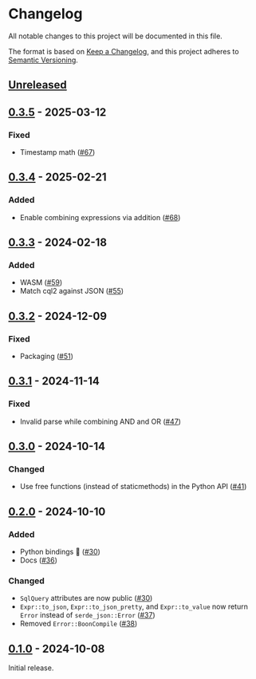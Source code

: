 # Changelog

All notable changes to this project will be documented in this file.

The format is based on [Keep a Changelog](https://keepachangelog.com/en/1.0.0/), and this project adheres to [Semantic Versioning](https://semver.org/spec/v2.0.0.html).

## [Unreleased]

## [0.3.5] - 2025-03-12

### Fixed

- Timestamp math ([#67](https://github.com/developmentseed/cql2-rs/pull/67))

## [0.3.4] - 2025-02-21

### Added

- Enable combining expressions via addition ([#68](https://github.com/developmentseed/cql2-rs/pull/68))

## [0.3.3] - 2024-02-18

### Added

- WASM ([#59](https://github.com/developmentseed/cql2-rs/pull/59))
- Match cql2 against JSON ([#55](https://github.com/developmentseed/cql2-rs/pull/55))

## [0.3.2] - 2024-12-09

### Fixed

- Packaging ([#51](https://github.com/developmentseed/cql2-rs/pull/51))

## [0.3.1] - 2024-11-14

### Fixed

- Invalid parse while combining AND and OR ([#47](https://github.com/developmentseed/cql2-rs/pull/47))

## [0.3.0] - 2024-10-14

### Changed

- Use free functions (instead of staticmethods) in the Python API ([#41](https://github.com/developmentseed/cql2-rs/pull/41))

## [0.2.0] - 2024-10-10

### Added

- Python bindings 🐍 ([#30](https://github.com/developmentseed/cql2-rs/pull/30))
- Docs ([#36](https://github.com/developmentseed/cql2-rs/pull/36))

### Changed

- `SqlQuery` attributes are now public ([#30](https://github.com/developmentseed/cql2-rs/pull/30))
- `Expr::to_json`, `Expr::to_json_pretty`, and `Expr::to_value` now return `Error` instead of `serde_json::Error` ([#37](https://github.com/developmentseed/cql2-rs/pull/37))
- Removed `Error::BoonCompile` ([#38](https://github.com/developmentseed/cql2-rs/pull/38))

## [0.1.0] - 2024-10-08

Initial release.

[Unreleased]: https://github.com/developmentseed/cql-rs/compare/v0.3.5...main
[0.3.5]: https://github.com/developmentseed/cql-rs/releases/compare/v0.3.4...v0.3.5
[0.3.4]: https://github.com/developmentseed/cql-rs/releases/compare/v0.3.3...v0.3.4
[0.3.3]: https://github.com/developmentseed/cql-rs/releases/compare/v0.3.2...v0.3.3
[0.3.2]: https://github.com/developmentseed/cql-rs/releases/compare/v0.3.1...v0.3.2
[0.3.1]: https://github.com/developmentseed/cql-rs/releases/compare/v0.3.0...v0.3.1
[0.3.0]: https://github.com/developmentseed/cql-rs/releases/compare/v0.2.0...v0.3.0
[0.2.0]: https://github.com/developmentseed/cql-rs/releases/compare/v0.1.0...v0.2.0
[0.1.0]: https://github.com/developmentseed/cql-rs/releases/tag/v0.1.0

<!-- markdownlint-disable-file MD024 -->
